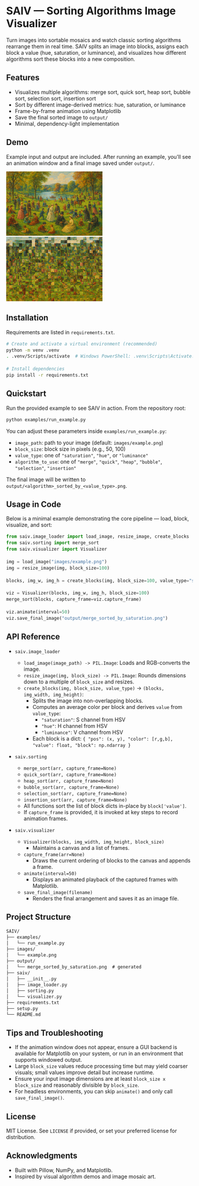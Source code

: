 # SAIV — Sorting Algorithms Image Visualizer

Turn images into sortable mosaics and watch classic sorting algorithms rearrange them in real time. SAIV splits an image into blocks, assigns each block a value (hue, saturation, or luminance), and visualizes how different algorithms sort these blocks into a new composition.


## Features
- Visualizes multiple algorithms: merge sort, quick sort, heap sort, bubble sort, selection sort, insertion sort
- Sort by different image-derived metrics: hue, saturation, or luminance
- Frame-by-frame animation using Matplotlib
- Save the final sorted image to `output/`
- Minimal, dependency-light implementation


## Demo

Example input and output are included. After running an example, you'll see an animation window and a final image saved under `output/`.

<img src="images/example.png" alt="Example source" width="260" />
<img src="output/merge_sorted_by_saturation.png" alt="Example source" width="260" />


## Installation

Requirements are listed in `requirements.txt`.

```bash
# Create and activate a virtual environment (recommended)
python -m venv .venv
. .venv/Scripts/activate  # Windows PowerShell: .venv\Scripts\Activate.ps1

# Install dependencies
pip install -r requirements.txt
```


## Quickstart

Run the provided example to see SAIV in action. From the repository root:

```bash
python examples/run_example.py
```

You can adjust these parameters inside `examples/run_example.py`:
- `image_path`: path to your image (default: `images/example.png`)
- `block_size`: block size in pixels (e.g., 50, 100)
- `value_type`: one of `"saturation"`, `"hue"`, or `"luminance"`
- `algorithm_to_use`: one of `"merge"`, `"quick"`, `"heap"`, `"bubble"`, `"selection"`, `"insertion"`

The final image will be written to `output/<algorithm>_sorted_by_<value_type>.png`.


## Usage in Code

Below is a minimal example demonstrating the core pipeline — load, block, visualize, and sort:

```python
from saiv.image_loader import load_image, resize_image, create_blocks
from saiv.sorting import merge_sort
from saiv.visualizer import Visualizer

img = load_image("images/example.png")
img = resize_image(img, block_size=100)

blocks, img_w, img_h = create_blocks(img, block_size=100, value_type="saturation")

viz = Visualizer(blocks, img_w, img_h, block_size=100)
merge_sort(blocks, capture_frame=viz.capture_frame)

viz.animate(interval=50)
viz.save_final_image("output/merge_sorted_by_saturation.png")
```


## API Reference

- `saiv.image_loader`
  - `load_image(image_path) -> PIL.Image`: Loads and RGB-converts the image.
  - `resize_image(img, block_size) -> PIL.Image`: Rounds dimensions down to a multiple of `block_size` and resizes.
  - `create_blocks(img, block_size, value_type)` -> `(blocks, img_width, img_height)`:
    - Splits the image into non-overlapping blocks.
    - Computes an average color per block and derives `value` from `value_type`:
      - `"saturation"`: S channel from HSV
      - `"hue"`: H channel from HSV
      - `"luminance"`: V channel from HSV
    - Each block is a dict: `{ "pos": (x, y), "color": [r,g,b], "value": float, "block": np.ndarray }`

- `saiv.sorting`
  - `merge_sort(arr, capture_frame=None)`
  - `quick_sort(arr, capture_frame=None)`
  - `heap_sort(arr, capture_frame=None)`
  - `bubble_sort(arr, capture_frame=None)`
  - `selection_sort(arr, capture_frame=None)`
  - `insertion_sort(arr, capture_frame=None)`
  - All functions sort the list of block dicts in-place by `block['value']`.
  - If `capture_frame` is provided, it is invoked at key steps to record animation frames.

- `saiv.visualizer`
  - `Visualizer(blocks, img_width, img_height, block_size)`
    - Maintains a canvas and a list of frames.
  - `capture_frame(arr=None)`
    - Draws the current ordering of blocks to the canvas and appends a frame.
  - `animate(interval=50)`
    - Displays an animated playback of the captured frames with Matplotlib.
  - `save_final_image(filename)`
    - Renders the final arrangement and saves it as an image file.


## Project Structure

```
SAIV/
├── examples/
│   └── run_example.py
├── images/
│   └── example.png
├── output/
│   └── merge_sorted_by_saturation.png  # generated
├── saiv/
│   ├── __init__.py
│   ├── image_loader.py
│   ├── sorting.py
│   └── visualizer.py
├── requirements.txt
├── setup.py
└── README.md
```


## Tips and Troubleshooting
- If the animation window does not appear, ensure a GUI backend is available for Matplotlib on your system, or run in an environment that supports windowed output.
- Large `block_size` values reduce processing time but may yield coarser visuals; small values improve detail but increase runtime.
- Ensure your input image dimensions are at least `block_size x block_size` and reasonably divisible by `block_size`.
- For headless environments, you can skip `animate()` and only call `save_final_image()`.


## License
MIT License. See `LICENSE` if provided, or set your preferred license for distribution.


## Acknowledgments
- Built with Pillow, NumPy, and Matplotlib.
- Inspired by visual algorithm demos and image mosaic art.
